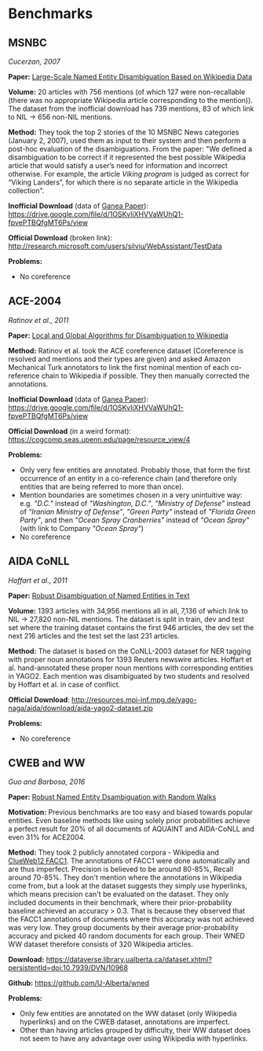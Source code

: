 # Benchmarks

## MSNBC
*Cucerzan, 2007*

**Paper:** [Large-Scale Named Entity Disambiguation Based on Wikipedia Data](https://www.aclweb.org/anthology/D07-1074.pdf)

**Volume:** 20 articles with 756 mentions (of which 127 were non-recallable (there was no appropriate Wikipedia article corresponding to the mention)).
The dataset from the inofficial download has 739 mentions, 83 of which link to NIL -> 656 non-NIL mentions.

**Method:** They took the top 2 stories of the 10 MSNBC News categories (January 2, 2007), used them as input to their system and then perform a post-hoc evaluation of the disambiguations.
From the paper: "We defined a disambiguation to be correct if it represented the best possible Wikipedia article that would satisfy a user’s need for information and incorrect otherwise.
For example, the article *Viking program* is judged as correct for “Viking Landers”, for which there is no separate article in the Wikipedia collection".

**Inofficial Download** (data of [Ganea Paper](https://github.com/dalab/end2end_neural_el)): <https://drive.google.com/file/d/1OSKvIiXHVVaWUhQ1-fpvePTBQfgMT6Ps/view>

**Official Download** (broken link): <http://research.microsoft.com/users/silviu/WebAssistant/TestData>

**Problems:**
- No coreference

## ACE-2004
*Ratinov et al., 2011*

**Paper:** [Local and Global Algorithms for Disambiguation to Wikipedia](https://www.aclweb.org/anthology/P11-1138.pdf)

**Method:** Ratinov et al. took the ACE coreference dataset (Coreference is resolved and mentions and their types are given) and asked Amazon Mechanical Turk annotators to link the first nominal mention of each co-reference chain to Wikipedia if possible.
They then manually corrected the annotations.

**Inofficial Download** (data of [Ganea Paper](https://github.com/dalab/end2end_neural_el)): <https://drive.google.com/file/d/1OSKvIiXHVVaWUhQ1-fpvePTBQfgMT6Ps/view>

**Official Download** (in a weird format): <https://cogcomp.seas.upenn.edu/page/resource_view/4>

**Problems:**
- Only very few entities are annotated. Probably those, that form the first occurrence of an entity in a co-reference chain (and therefore only entities that are being referred to more than once).
- Mention boundaries are sometimes chosen in a very unintuitive way: e.g. *"D.C."* instead of *"Washington, D.C."*, *"Ministry of Defense"* instead of *"Iranian Ministry of Defense"*, *"Green Party"* instead of *"Florida Green Party"*, and then *"Ocean Spray Cranberries"* instead of *"Ocean Spray"* (with link to Company *"Ocean Spray"*)
- No coreference


## AIDA CoNLL

*Hoffart et al., 2011*

**Paper:** [Robust Disambiguation of Named Entities in Text](https://www.aclweb.org/anthology/D11-1072.pdf)

**Volume:** 1393 articles with 34,956 mentions all in all, 7,136 of which link to NIL -> 27,820 non-NIL mentions.
The dataset is split in train, dev and test set where the training dataset contains the first 946 articles, the dev set the next 216 articles and the test set the last 231 articles.

**Method:** The dataset is based on the CoNLL-2003 dataset for NER tagging with proper noun annotations for 1393 Reuters newswire articles.
Hoffart et al. hand-annotated these proper noun mentions with corresponding entities in YAGO2.
Each mention was disambiguated by two students and resolved by Hoffart et al. in case of conflict.

**Official Download**: <http://resources.mpi-inf.mpg.de/yago-naga/aida/download/aida-yago2-dataset.zip>

**Problems:**
- No coreference


## CWEB and WW
*Guo and Barbosa, 2016*

**Paper:** [Robust Named Entity Dsambiguation with Random Walks](http://webdocs.cs.ualberta.ca/~denilson/files/publications/swj1511.pdf)

**Motivation:** Previous benchmarks are too easy and biased towards popular entities.
Even baseline methods like using solely prior probabilities achieve a perfect result for 20% of all documents of AQUAINT and AIDA-CoNLL and even 31% for ACE2004.

**Method:** They took 2 publicly annotated corpora - Wikipedia and [ClueWeb12 FACC1](http://lemurproject.org/clueweb12/FACC1/).
The annotations of FACC1 were done automatically and are thus imperfect.
Precision is believed to be around 80-85%, Recall around 70-85%.
They don't mention where the annotations in Wikipedia come from, but a look at the dataset suggests they simply use hyperlinks, which means precision can't be evaluated on the dataset.
They only included documents in their benchmark, where their prior-probability baseline achieved an accuracy > 0.3. That is because they observed that the FACC1 annotations of documents where this accuracy was not achieved was very low.
They group documents by their average prior-probability accuracy and picked 40 random documents for each group. Their WNED WW dataset therefore consists of 320 Wikipedia articles.

**Download:** <https://dataverse.library.ualberta.ca/dataset.xhtml?persistentId=doi:10.7939/DVN/10968>

**Github:** <https://github.com/U-Alberta/wned>

**Problems:**
- Only few entities are annotated on the WW dataset (only Wikipedia hyperlinks) and on the CWEB dataset, annotations are imperfect.
- Other than having articles grouped by difficulty, their WW dataset does not seem to have any advantage over using Wikipedia with hyperlinks.

